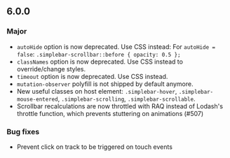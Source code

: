 ## 6.0.0

### Major

- `autoHide` option is now deprecated. Use CSS instead:
  For `autoHide = false`: `.simplebar-scrollbar::before { opacity: 0.5 };`
- `classNames` option is now deprecated. Use CSS instead to override/change styles.
- `timeout` option is now deprecated. Use CSS instead.
- `mutation-observer` polyfill is not shipped by default anymore.
- New useful classes on host element:
  `.simplebar-hover`,
  `.simplebar-mouse-entered`,
  `.simplebar-scrolling`,
  `.simplebar-scrollable`.
- Scrollbar recalculations are now throttled with RAQ instead of Lodash's throttle function, which prevents stuttering on animations (#507)

### Bug fixes

- Prevent click on track to be triggered on touch events
